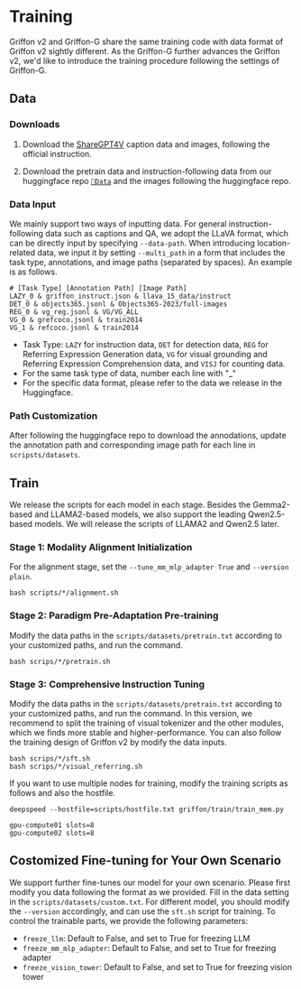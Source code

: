# Training

Griffon v2 and Griffon-G share the same training code with data format of Griffon v2 sightly different. As the Griffon-G further advances the Griffon v2, we'd like to introduce the training procedure following the settings of Griffon-G.

## Data

### Downloads

1. Download the [ShareGPT4V](https://github.com/ShareGPT4Omni/ShareGPT4V) caption data and images, following the official instruction.

2. Download the pretrain data and instruction-following data from our huggingface repo [`🤗Data`](https://huggingface.co/datasets/JefferyZhan/Griffon-G-CCMD-8M) and the images following the huggingface repo.

### Data Input
We mainly support two ways of inputting data. For general instruction-following data such as captions and QA, we adopt the LLaVA format, which can be directly input by specifying ```--data-path```. When introducing location-related data, we input it by setting ```--multi_path``` in a form that includes the task type, annotations, and image paths (separated by spaces). An example is as follows.

```
# [Task Type] [Annotation Path] [Image Path]
LAZY_0 & griffon_instruct.json & llava_15_data/instruct
DET_0 & objects365.jsonl & Objects365-2023/full-images
REG_0 & vg_reg.jsonl & VG/VG_ALL
VG_0 & grefcoco.jsonl & train2014
VG_1 & refcoco.jsonl & train2014
```
- Task Type: ```LAZY``` for instruction data, ```DET``` for detection data, ```REG``` for Referring Expression Generation data, ```VG``` for visual grounding and Referring Expression Comprehension data, and ```VISJ``` for counting data.
- For the same task type of data, number each line with "_"
- For the specific data format, please refer to the data we release in the Huggingface.

### Path Customization
After following the huggingface repo to download the annodations, update the annotation path and corresponding image path for each line in ```scripsts/datasets```.

## Train
We release the scripts for each model in each stage. Besides the Gemma2-based and LLAMA2-based models, we also support the leading Qwen2.5-based models. We will release the scripts of LLAMA2 and Qwen2.5 later.

### Stage 1: Modality Alignment Initialization
For the alignment stage, set the ```--tune_mm_mlp_adapter True``` and ```--version plain```.

```
bash scripts/*/alignment.sh
```

### Stage 2: Paradigm Pre-Adaptation Pre-training
Modify the data paths in the ```scripts/datasets/pretrain.txt``` according to your customized paths, and run the command.
```
bash scrips/*/pretrain.sh
```

### Stage 3: Comprehensive Instruction Tuning
Modify the data paths in the ```scripts/datasets/pretrain.txt``` according to your customized paths, and run the command. In this version, we recommend to split the training of visual tokenizer and the other modules, which we finds more stable and higher-performance. You can also follow the training design of Griffon v2 by modify the data inputs.
```
bash scrips/*/sft.sh
bash scrips/*/visual_referring.sh
```

If you want to use multiple nodes for training, modify the training scripts as follows and also the hostfile.

```
deepspeed --hostfile=scripts/hostfile.txt griffon/train/train_mem.py 
```

```
gpu-compute01 slots=8
gpu-compute02 slots=8
```

## Costomized Fine-tuning for Your Own Scenario

We support further fine-tunes our model for your own scenario. Please first modify you data following the format as we provided. Fill in the data setting in the ```scripts/datasets/custom.txt```. For different model, you should modify the ```--version``` accordingly, and can use the ```sft.sh``` script for training. To control the trainable parts, we provide the following parameters:
- ```freeze_llm```: Default to False, and set to True for freezing LLM
- ```freeze_mm_mlp_adapter```: Default to False, and set to True for freezing adapter
- ```freeze_vision_tower```: Default to False, and set to True for freezing vision tower